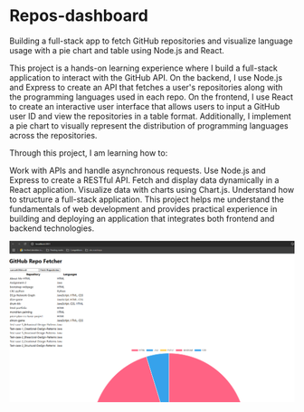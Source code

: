 # Repos-dashboard
Building a full-stack app to fetch GitHub repositories and visualize language usage with a pie chart and table using Node.js and React.

This project is a hands-on learning experience where I build a full-stack application to interact with the GitHub API. On the backend, I use Node.js and Express to create an API that fetches a user's repositories along with the programming languages used in each repo. On the frontend, I use React to create an interactive user interface that allows users to input a GitHub user ID and view the repositories in a table format. Additionally, I implement a pie chart to visually represent the distribution of programming languages across the repositories.

Through this project, I am learning how to:

Work with APIs and handle asynchronous requests.
Use Node.js and Express to create a RESTful API.
Fetch and display data dynamically in a React application.
Visualize data with charts using Chart.js.
Understand how to structure a full-stack application.
This project helps me understand the fundamentals of web development and provides practical experience in building and deploying an application that integrates both frontend and backend technologies.

![Demo](demo.png)

